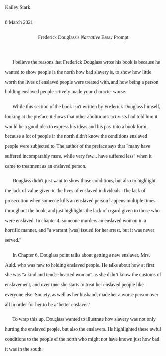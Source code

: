 <!-- Frederick Douglass, in his Narrative, recounts numerous abuses, violations, and indignities that are inextricably tied to his experiences as an enslaved subject. What do you consider is Douglass’s overall aim in recounting such incidents? In other words, what do you think is the intended impact on the reader and why? Select THREE examples from the text that illustrate your reading of Douglass’s agenda.
The response paper should be  at least 500-750 words in length, double-spaced, with 12-point font and one-inch margin. The response paper is due on March 8, 2021 by 5 PM. Remember that should you choose NOT to take on this topic, you will have five other options over the course of the semester.
---
abbreviations
eslv = enslaved people
[preface author] =
Frederick = Frederick
Douglass = Douglass
south = South ?
---
 -->
<p style="line-height: 2; font-family: Times New Roman; font-size:16px">Kailey Stark</p>
<p style="line-height: 2; font-family: Times New Roman; font-size:16px">8 March 2021</p>
<p style="text-align: center; line-height: 2; font-family: Times New Roman; font-size:16px">Frederick Douglass's <i>Narrative</i> Essay Prompt</p>
<!--  -->
<br>
<!--  -->
<p style="line-height: 2; font-family: Times New Roman; font-size: 16px;">
&nbsp;&nbsp;&nbsp;&nbsp;&nbsp;
<!--  -->
I believe the reasons that Frederick Douglass wrote his book is because he wanted to show people in the north how bad slavery is, to show how little worth the lives of enslaved people were treated with, and how being a person holding enslaved people actively made your character worse.
</p>
<p style="line-height: 2; font-family: Times New Roman; font-size: 16px;">
&nbsp;&nbsp;&nbsp;&nbsp;&nbsp;
While this section of the book isn't written by Frederick Douglass himself, looking at the preface it shows that other abolitionist activists had told him it would be a good idea to express his ideas and his past into a book form, because a lot of people in the north didn't know the conditions enslaved people were subjected to. The author of the preface says that "many have suffered incomparably more, while very few... have suffered less" when it came to treatment as an enslaved person.
</p>
<p style="line-height: 2; font-family: Times New Roman; font-size: 16px;">
&nbsp;&nbsp;&nbsp;&nbsp;&nbsp;
Douglass didn't just want to show those conditions, but also to highlight the lack of value given to the lives of enslaved individuals. The lack of prosecution when someone kills an enslaved person happens multiple times throughout the book, and just highlights the lack of regard given to those who were enslaved. In chapter 4, someone murders an enslaved woman in a horrific manner, and "a warrant [was] issued for her arrest, but it was never served."
</p>
<p style="line-height: 2; font-family: Times New Roman; font-size: 16px;">
&nbsp;&nbsp;&nbsp;&nbsp;&nbsp;
In Chapter 6, Douglass point talks about getting a new enslaver, Mrs. Auld, who was new to holding enslaved people. He talks about how at first she was "a kind and tender-hearted woman" as she didn’t know the customs of enslavement, and over time she starts to treat her enslaved people like everyone else. Society, as well as her husband, made her a worse person over all in order for her to be a ‘better enslaver.’
</p>
<p style="line-height: 2; font-family: Times New Roman; font-size: 16px;">
&nbsp;&nbsp;&nbsp;&nbsp;&nbsp;
To wrap this up, Douglass wanted to illustrate how slavery was not only hurting the enslaved people, but also the enslavers. He highlighted these awful conditions to the people of the north who might not have known just how bad it was in the south.
</p>

